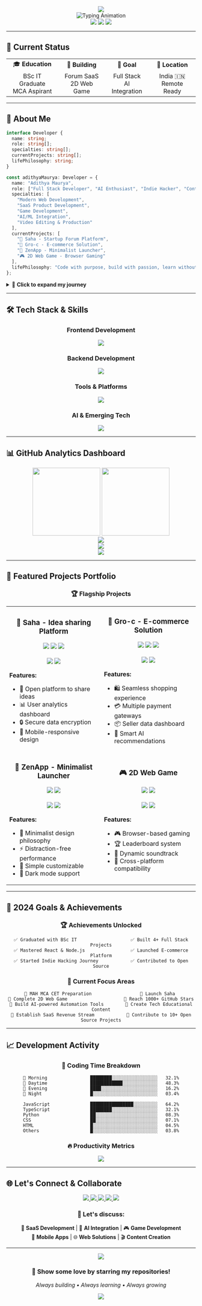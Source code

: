 <div align="center">
  <img src="https://capsule-render.vercel.app/api?type=waving&color=gradient&customColorList=6,11,20&height=200&section=header&text=Adithya%20Maurya&fontSize=50&fontColor=fff&animation=fadeIn&fontAlignY=35&desc=Full%20Stack%20Developer%20%7C%20AI%20Enthusiast%20%7C%20Indie%20Hacker&descAlignY=55&descSize=18" />
</div>

<div align="center">
  <img src="https://readme-typing-svg.herokuapp.com?font=JetBrains+Mono&size=20&duration=2500&pause=1000&color=58A6FF&center=true&vCenter=true&width=800&height=60&lines=%F0%9F%92%BB+Crafting+Digital+Solutions+with+Code;%F0%9F%9A%80+Building+SaaS+Products+from+Scratch;%F0%9F%A4%96+Exploring+AI+%26+Machine+Learning;%F0%9F%8E%AE+Creating+Interactive+Web+Games;%E2%9C%A8+Turning+Ideas+into+Reality" alt="Typing Animation" />
</div>

<div align="center">
  <img src="https://komarev.com/ghpvc/?username=Adithyamaurya&color=58A6FF&style=flat-square&label=PROFILE+VIEWS" />
  <img src="https://img.shields.io/github/followers/Adithyamaurya?color=58A6FF&style=flat-square&logo=github&label=FOLLOWERS" />
  <img src="https://img.shields.io/github/stars/Adithyamaurya?color=58A6FF&style=flat-square&logo=github&label=TOTAL+STARS" />
</div>

---

## 🎯 **Current Status**

<div align="center">
  <table>
    <tr>
      <td align="center">🎓 <strong>Education</strong></td>
      <td align="center">🚀 <strong>Building</strong></td>
      <td align="center">🎯 <strong>Goal</strong></td>
      <td align="center">📍 <strong>Location</strong></td>
    </tr>
    <tr>
      <td align="center">BSc IT Graduate<br>MCA Aspirant</td>
      <td align="center">Forum SaaS<br>2D Web Game</td>
      <td align="center">Full Stack<br>AI Integration</td>
      <td align="center">India 🇮🇳<br>Remote Ready</td>
    </tr>
  </table>
</div>

---

## 🧠 **About Me**

```typescript
interface Developer {
  name: string;
  role: string[];
  specialties: string[];
  currentProjects: string[];
  lifePhilosophy: string;
}

const adithyaMaurya: Developer = {
  name: "Adithya Maurya",
  role: ["Full Stack Developer", "AI Enthusiast", "Indie Hacker", "Content Creator"],
  specialties: [
    "Modern Web Development",
    "SaaS Product Development", 
    "Game Development",
    "AI/ML Integration",
    "Video Editing & Production"
  ],
  currentProjects: [
    "🧪 Saha - Startup Forum Platform",
    "🛒 Gro-c - E-commerce Solution", 
    "📱 ZenApp - Minimalist Launcher",
    "🎮 2D Web Game - Browser Gaming"
  ],
  lifePhilosophy: "Code with purpose, build with passion, learn without limits"
};
```

<details>
<summary>📖 <strong>Click to expand my journey</strong></summary>

### 🌟 **My Developer Journey**

```mermaid
graph LR
    A[🎓 BSc IT Student] --> B[💻 First Hello World]
    B --> C[🌐 Web Development]
    C --> D[⚛️ React Mastery]
    D --> E[🚀 Full Stack]
    E --> F[🤖 AI Integration]
    F --> G[🏢 SaaS Building]
    G --> H[🎯 Current: Indie Hacker]
```

### 🎯 **What Drives Me**
- **Innovation**: Always seeking new ways to solve problems
- **Impact**: Building products that make a difference
- **Learning**: Constantly expanding my knowledge horizon
- **Community**: Sharing knowledge and collaborating with others

</details>

---

## 🛠️ **Tech Stack & Skills**

<div align="center">

### **Frontend Development**
<img src="https://skillicons.dev/icons?i=html,css,js,ts,react,nextjs,tailwind,sass,bootstrap&theme=dark" />

### **Backend Development**
<img src="https://skillicons.dev/icons?i=nodejs,php,python,java,cs,cpp,mysql,supabase&theme=dark" />

### **Tools & Platforms**
<img src="https://skillicons.dev/icons?i=git,github,vscode,visualstudio,netlify,linux,unity,blender&theme=dark" />

### **AI & Emerging Tech**
<img src="https://skillicons.dev/icons?i=ai,vercel,arduino,raspberrypi&theme=dark" />

</div>

---

## 📊 **GitHub Analytics Dashboard**

<div align="center">
  <img height="180em" src="https://github-readme-stats-sigma-five.vercel.app/api?username=Adithyamaurya&show_icons=true&theme=github_dark&include_all_commits=true&count_private=true&hide_border=true&bg_color=0D1117&title_color=58A6FF&text_color=C9D1D9&icon_color=58A6FF"/>
  <img height="180em" src="https://github-readme-stats-sigma-five.vercel.app/api/top-langs/?username=Adithyamaurya&layout=compact&theme=github_dark&hide_border=true&bg_color=0D1117&title_color=58A6FF&text_color=C9D1D9"/>
</div>

<div align="center">
  <img src="https://github-readme-streak-stats.herokuapp.com/?user=Adithyamaurya&theme=github-dark-blue&hide_border=true&background=0D1117&stroke=58A6FF&ring=58A6FF&fire=FF6B6B&currStreakLabel=58A6FF" />
</div>

<div align="center">
  <img src="https://github-readme-activity-graph.vercel.app/graph?username=Adithyamaurya&theme=github-compact&hide_border=true&bg_color=0D1117&color=58A6FF&line=58A6FF&point=FF6B6B" />
</div>

<div align="center">
  <img src="https://github-profile-summary-cards.vercel.app/api/cards/profile-details?username=Adithyamaurya&theme=github_dark" />
</div>

---

## 🚀 **Featured Projects Portfolio**

<div align="center">

### 🏆 **Flagship Projects**

<table>
<tr>
<td width="50%">

<h3 align="center">🧪 Saha - Idea sharing Platform</h3>
<div align="center">
  <img src="https://img.shields.io/badge/React-61DAFB?style=for-the-badge&logo=react&logoColor=black" />
  <img src="https://img.shields.io/badge/Node.js-339933?style=for-the-badge&logo=nodedotjs&logoColor=white" />
  <img src="https://img.shields.io/badge/Postgres-FF6B6B?style=for-the-badge&logo=postgres&logoColor=white" />
  <br><br>
  <img src="https://img.shields.io/badge/Status-In%20Development-yellow?style=flat-square" />
  <img src="https://img.shields.io/badge/Progress-45%25-green?style=flat-square" />
</div>

**Features:**
- 🤖 Open platform to share ideas
- 📊 User analytics dashboard  
- 🔒 Secure data encryption
- 📱 Mobile-responsive design

</td>
<td width="50%">

<h3 align="center">🛒 Gro-c - E-commerce Solution</h3>
<div align="center">
  <img src="https://img.shields.io/badge/HTML-61DAFB?style=for-the-badge&logo=html&logoColor=black" />
  <img src="https://img.shields.io/badge/PHP-47A248?style=for-the-badge&logo=php&logoColor=white" />
  <img src="https://img.shields.io/badge/JS-000000?style=for-the-badge&logo=js&logoColor=white" />
  <br><br>
  <img src="https://img.shields.io/badge/Status-Live-brightgreen?style=flat-square" />
  <img src="https://img.shields.io/badge/Users-NONE-blue?style=flat-square" />
</div>

**Features:**
- 🛍️ Seamless shopping experience
- 💳 Multiple payment gateways
- 📦 Seller data dashboard
- 🎯 Smart AI recommendations

</td>
</tr>
<tr>
<td width="50%">

<h3 align="center">📱 ZenApp - Minimalist Launcher</h3>
<div align="center">
  <img src="https://img.shields.io/badge/React_Native-61DAFB?style=for-the-badge&logo=react&logoColor=black" />
  <img src="https://img.shields.io/badge/SQLite-003B57?style=for-the-badge&logo=sqlite&logoColor=white" />
  <br><br>
  <img src="https://img.shields.io/badge/Status-Beta-orange?style=flat-square" />
  <img src="https://img.shields.io/badge/Downloads-500+-purple?style=flat-square" />
</div>

**Features:**
- 🎨 Minimalist design philosophy
- ⚡ Distraction-free performance
- 🔧 Simple customizable
- 🌙 Dark mode support

</td>
<td width="50%">

<h3 align="center">🎮 2D Web Game</h3>
<div align="center">
  <img src="https://img.shields.io/badge/JavaScript-F7DF1E?style=for-the-badge&logo=javascript&logoColor=black" />
  <img src="https://img.shields.io/badge/HTML5_Canvas-E34F26?style=for-the-badge&logo=html5&logoColor=white" />
  <br><br>
  <img src="https://img.shields.io/badge/Status-Coming%20Soon-red?style=flat-square" />
  <img src="https://img.shields.io/badge/Progress-60%25-yellow?style=flat-square" />
</div>

**Features:**
- 🎮 Browser-based gaming
- 🏆 Leaderboard system
- 🎵 Dynamic soundtrack
- 📱 Cross-platform compatibility

</td>
</tr>
</table>

</div>

---

## 🎯 **2024 Goals & Achievements**

<div align="center">

### **🏆 Achievements Unlocked**
```
✅ Graduated with BSc IT                    ✅ Built 4+ Full Stack Projects
✅ Mastered React & Node.js                 ✅ Launched E-commerce Platform
✅ Started Indie Hacking Journey            ✅ Contributed to Open Source
```

### **🎯 Current Focus Areas**
```
🎯 MAH MCA CET Preparation                  🎯 Launch Saha 
🎯 Complete 2D Web Game                     🎯 Reach 1000+ GitHub Stars
🎯 Build AI-powered Automation Tools        🎯 Create Tech Educational Content
🎯 Establish SaaS Revenue Stream            🎯 Contribute to 10+ Open Source Projects
```

</div>

---

## 📈 **Development Activity**

<div align="center">

### **📅 Coding Time Breakdown**
<!--START_SECTION:waka-->
```text
🌅 Morning                ████████░░░░░░░░░░░░░░░░░   32.1%
🌆 Daytime                ████████████░░░░░░░░░░░░░   48.3%
🌃 Evening                ████░░░░░░░░░░░░░░░░░░░░░   16.2%
🌙 Night                  █░░░░░░░░░░░░░░░░░░░░░░░░   03.4%

JavaScript               ████████████████░░░░░░░░░   64.2%
TypeScript               ████████░░░░░░░░░░░░░░░░░   32.1%
Python                   ██░░░░░░░░░░░░░░░░░░░░░░░   08.3%
CSS                      ██░░░░░░░░░░░░░░░░░░░░░░░   07.1%
HTML                     █░░░░░░░░░░░░░░░░░░░░░░░░   04.5%
Others                   █░░░░░░░░░░░░░░░░░░░░░░░░   03.8%
```
<!--END_SECTION:waka-->

### **🔥 Productivity Metrics**
<img src="https://github-profile-trophy.vercel.app/?username=Adithyamaurya&theme=algolia&no-frame=true&no-bg=true&row=1&column=7" />

</div>

---

## 🌐 **Let's Connect & Collaborate**

<div align="center">
  <a href="https://linkedin.com/in/adithyamaurya">
    <img src="https://img.shields.io/badge/LinkedIn-0077B5?style=for-the-badge&logo=linkedin&logoColor=white&labelColor=0077B5" />
  </a>
  <a href="mailto:adithyama012@gmail.com">
    <img src="https://img.shields.io/badge/Gmail-D14836?style=for-the-badge&logo=gmail&logoColor=white&labelColor=D14836" />
  </a>
  <a href="https://twitter.com/adithyamaurya">
    <img src="https://img.shields.io/badge/Twitter-1DA1F2?style=for-the-badge&logo=twitter&logoColor=white&labelColor=1DA1F2" />
  </a>
  <a href="https://portfolio-adithya.vercel.app">
    <img src="https://img.shields.io/badge/Portfolio-000000?style=for-the-badge&logo=vercel&logoColor=white&labelColor=000000" />
  </a>
  <a href="https://dev.to/adithyamaurya">
    <img src="https://img.shields.io/badge/Dev.to-0A0A0A?style=for-the-badge&logo=dev.to&logoColor=white&labelColor=0A0A0A" />
  </a>
</div>

<div align="center">
  <h3>💬 Let's discuss:</h3>
  <p>
    🚀 <strong>SaaS Development</strong> | 🤖 <strong>AI Integration</strong> | 🎮 <strong>Game Development</strong><br>
    📱 <strong>Mobile Apps</strong> | 🌐 <strong>Web Solutions</strong> | 🎬 <strong>Content Creation</strong>
  </p>
</div>

---

<div align="center">
  <img src="https://capsule-render.vercel.app/api?type=waving&color=gradient&customColorList=6,11,20&height=120&section=footer&text=Thanks%20for%20visiting!&fontSize=20&fontColor=fff&animation=twinkling&fontAlignY=75" />
</div>

<div align="center">
  <h3>🌟 Show some love by starring my repositories!</h3>
  <p><em>Always building • Always learning • Always growing</em></p>
  
  <img src="https://readme-typing-svg.herokuapp.com?font=Fira+Code&size=12&duration=4000&pause=1000&color=58A6FF&center=true&vCenter=true&width=400&lines=Happy+Coding!+%F0%9F%9A%80;Let's+build+something+amazing+together!+%E2%9C%A8" />
</div>
